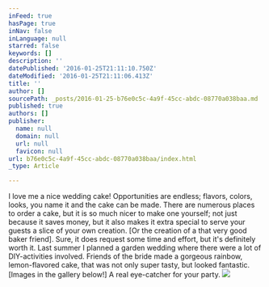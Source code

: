 ```yaml
---
inFeed: true
hasPage: true
inNav: false
inLanguage: null
starred: false
keywords: []
description: ''
datePublished: '2016-01-25T21:11:10.750Z'
dateModified: '2016-01-25T21:11:06.413Z'
title: ''
author: []
sourcePath: _posts/2016-01-25-b76e0c5c-4a9f-45cc-abdc-08770a038baa.md
published: true
authors: []
publisher:
  name: null
  domain: null
  url: null
  favicon: null
url: b76e0c5c-4a9f-45cc-abdc-08770a038baa/index.html
_type: Article

---
```

I love me a nice wedding cake! Opportunities are endless; flavors, colors, looks, you name it and the cake can be made. There are numerous places to order a cake, but it is so much nicer to make one yourself; not just because it saves money, but it also makes it extra special to serve your guests a slice of your own creation. \[Or the creation of a that very good baker friend\]. Sure, it does request some time and effort, but it's definitely worth it. Last summer I planned a garden wedding where there were a lot of DIY-activities involved. Friends of the bride made a gorgeous rainbow, lemon-flavored cake, that was not only super tasty, but looked fantastic. \[Images in the gallery below!\] A real eye-catcher for your party. ![](https://the-grid-user-content.s3-us-west-2.amazonaws.com/f54e9c86-9d1c-4475-af98-7c32c772fcef.jpg)